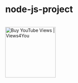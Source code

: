 # node-js-project
<h1></h1>
<td valign="middle" align="center">
      <a href="https://views4you.com/buy-youtube-views/" rel="nofollow">
        <img src="https://views4you.com/wp-content/uploads/2022/08/logo@2x.png" alt="Buy YouTube Views | Views4You" data-canonical-src="https://swiperjs.com/images/sponsors/gambleonlineaustralia.png" style="max-width: 100%;" width="160">
      </a>
    </td>
